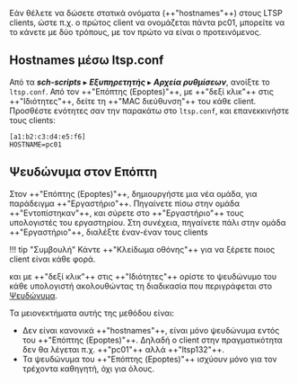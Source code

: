 Εάν θέλετε να δώσετε στατικά ονόματα (++"hostnames"++) στους LTSP clients,
ώστε π.χ. ο πρώτος client να ονομάζεται πάντα pc01, μπορείτε να το
κάνετε με δύο τρόπους, με τον πρώτο να είναι ο προτεινόμενος.

## Hostnames μέσω ltsp.conf

Από τα ***sch-scripts*** ▸ ***Εξυπηρετητής*** ▸ ***Αρχεία ρυθμίσεων***, ανοίξτε το `ltsp.conf`.
Από τον ++"Επόπτης (Epoptes)"++, με ++"δεξί κλικ"++ στις ++"Ιδιότητες"++, δείτε τη
++"MAC διεύθυνση"++ του κάθε client. Προσθέστε ενότητες σαν την παρακάτω στο
`ltsp.conf`, και επανεκκινήστε τους clients:

```title="ltsp.conf"
[a1:b2:c3:d4:e5:f6]
HOSTNAME=pc01
```

## Ψευδώνυμα στον Επόπτη

Στον ++"Επόπτης (Epoptes)"++, δημιουργήστε μια νέα ομάδα,
για παράδειγμα ++"Εργαστήριο"++.
Πηγαίνετε πίσω στην ομάδα ++"Εντοπίστηκαν"++, και σύρετε στο
++"Εργαστήριο"++ τους υπολογιστές του εργαστηρίου. Στη συνέχεια,
πηγαίνετε πάλι στην ομάδα ++"Εργαστήριο"++, διαλέξτε έναν-έναν τους
clients 

!!! tip "Συμβουλή"
    Κάντε ++"Κλείδωμα οθόνης"++ για να ξέρετε ποιος client είναι κάθε φορά.

και με ++"δεξί κλικ"++ στις ++"Ιδιότητες"++ ορίστε το ψευδώνυμο του κάθε υπολογιστή
ακολουθώντας τη διαδικασία που περιγράφεται στο
[Ψευδώνυμα](../../epoptes/Ετικέτες.md).

Τα μειονεκτήματα αυτής της μεθόδου είναι:

  - Δεν είναι κανονικά ++"hostnames"++, είναι μόνο ψευδώνυμα εντός του ++"Επόπτης (Epoptes)"++.
    Δηλαδή ο client στην πραγματικότητα δεν θα λέγεται π.χ. ++"pc01"++
    αλλά ++"ltsp132"++.
  - Τα ψευδώνυμα του ++"Επόπτης (Epoptes)"++ ισχύουν μόνο για τον τρέχοντα καθηγητή, όχι για
    όλους.

